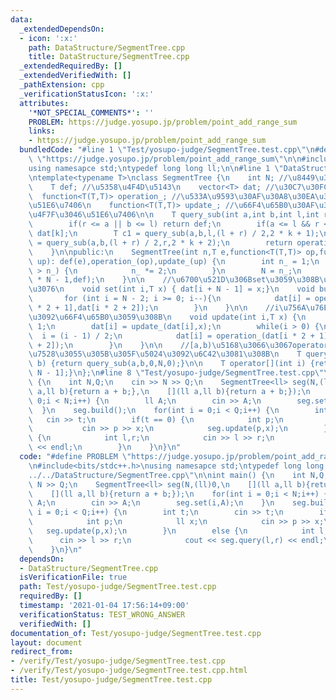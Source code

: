 ```yaml
---
data:
  _extendedDependsOn:
  - icon: ':x:'
    path: DataStructure/SegmentTree.cpp
    title: DataStructure/SegmentTree.cpp
  _extendedRequiredBy: []
  _extendedVerifiedWith: []
  _pathExtension: cpp
  _verificationStatusIcon: ':x:'
  attributes:
    '*NOT_SPECIAL_COMMENTS*': ''
    PROBLEM: https://judge.yosupo.jp/problem/point_add_range_sum
    links:
    - https://judge.yosupo.jp/problem/point_add_range_sum
  bundledCode: "#line 1 \"Test/yosupo-judge/SegmentTree.test.cpp\"\n#define PROBLEM\
    \ \"https://judge.yosupo.jp/problem/point_add_range_sum\"\n\n#include<bits/stdc++.h>\n\
    using namesapce std;\ntypedef long long ll;\n\n#line 1 \"DataStructure/SegmentTree.cpp\"\
    \ntemplate<typename T>\nclass SegmentTree {\n    int N; //\u8449\u306E\u6570\n\
    \    T def; //\u5358\u4F4D\u5143\n    vector<T> dat; //\u30C7\u30FC\u30BF\n  \
    \  function<T(T,T)> operation_; //\u533A\u9593\u30AF\u30A8\u30EA\u3067\u4F7F\u3046\
    \u51E6\u7406\n    function<T(T,T)> update_; //\u66F4\u65B0\u30AF\u30A8\u30EA\u3067\
    \u4F7F\u3046\u51E6\u7406\n\n    T query_sub(int a,int b,int l,int r,int k) {\n\
    \        if(r <= a || b <= l) return def;\n        if(a <= l && r <= b) return\
    \ dat[k];\n        T c1 = query_sub(a,b,l,(l + r) / 2,2 * k + 1);\n        T c2\
    \ = query_sub(a,b,(l + r) / 2,r,2 * k + 2);\n        return operation_(c1,c2);\n\
    \    }\n\npublic:\n    SegmentTree(int n,T e,function<T(T,T)> op,function<T(T,T)>\
    \ up): def(e),operation_(op),update_(up) {\n        int n_ = 1;\n        while(n\
    \ > n_) {\n            n_ *= 2;\n        }\n        N = n_;\n        dat = vector<T>(2\
    \ * N - 1,def);\n    }\n\n    //\u6700\u521D\u306Bset\u3059\u308B\u6642\u306B\u547C\
    \u3076\n    void set(int i,T x) { dat[i + N - 1] = x;}\n    void build() {\n \
    \       for (int i = N - 2; i >= 0; i--){\n            dat[i] = operation_(dat[i\
    \ * 2 + 1],dat[i * 2 + 2]);\n        }\n    }\n\n    //i\u756A\u76EE\u306E\u5024\
    \u3092\u66F4\u65B0\u3059\u308B\n    void update(int i,T x) {\n        i += N -\
    \ 1;\n        dat[i] = update_(dat[i],x);\n        while(i > 0) {\n          \
    \  i = (i - 1) / 2;\n            dat[i] = operation_(dat[i * 2 + 1],dat[i * 2\
    \ + 2]);\n        }\n    }\n\n    //[a,b)\u5168\u3066\u3067operator\u3092\u4F5C\
    \u7528\u3055\u305B\u305F\u5024\u3092\u6C42\u3081\u308B\n    T query(int a,int\
    \ b) {return query_sub(a,b,0,N,0);}\n\n    T operator[](int i) {return dat[i +\
    \ N - 1];}\n};\n#line 8 \"Test/yosupo-judge/SegmentTree.test.cpp\"\n\nint main()\
    \ {\n    int N,Q;\n    cin >> N >> Q;\n    SegmentTree<ll> seg(N,(ll)0,\n    [](ll\
    \ a,ll b){return a + b;},\n    [](ll a,ll b){return a + b;});\n    for(int i =\
    \ 0;i < N;i++) {\n        ll A;\n        cin >> A;\n        seg.set(i,A);\n  \
    \  }\n    seg.build();\n    for(int i = 0;i < Q;i++) {\n        int t;\n     \
    \   cin >> t;\n        if(t == 0) {\n            int p;\n            ll x;\n \
    \           cin >> p >> x;\n            seg.update(p,x);\n        }\n        else\
    \ {\n            int l,r;\n            cin >> l >> r;\n            cout << seg.query(l,r)\
    \ << endl;\n        }\n    }\n}\n"
  code: "#define PROBLEM \"https://judge.yosupo.jp/problem/point_add_range_sum\"\n\
    \n#include<bits/stdc++.h>\nusing namesapce std;\ntypedef long long ll;\n\n#include\"\
    ../../DataStructure/SegmentTree.cpp\"\n\nint main() {\n    int N,Q;\n    cin >>\
    \ N >> Q;\n    SegmentTree<ll> seg(N,(ll)0,\n    [](ll a,ll b){return a + b;},\n\
    \    [](ll a,ll b){return a + b;});\n    for(int i = 0;i < N;i++) {\n        ll\
    \ A;\n        cin >> A;\n        seg.set(i,A);\n    }\n    seg.build();\n    for(int\
    \ i = 0;i < Q;i++) {\n        int t;\n        cin >> t;\n        if(t == 0) {\n\
    \            int p;\n            ll x;\n            cin >> p >> x;\n         \
    \   seg.update(p,x);\n        }\n        else {\n            int l,r;\n      \
    \      cin >> l >> r;\n            cout << seg.query(l,r) << endl;\n        }\n\
    \    }\n}\n"
  dependsOn:
  - DataStructure/SegmentTree.cpp
  isVerificationFile: true
  path: Test/yosupo-judge/SegmentTree.test.cpp
  requiredBy: []
  timestamp: '2021-01-04 17:56:14+09:00'
  verificationStatus: TEST_WRONG_ANSWER
  verifiedWith: []
documentation_of: Test/yosupo-judge/SegmentTree.test.cpp
layout: document
redirect_from:
- /verify/Test/yosupo-judge/SegmentTree.test.cpp
- /verify/Test/yosupo-judge/SegmentTree.test.cpp.html
title: Test/yosupo-judge/SegmentTree.test.cpp
---
```

